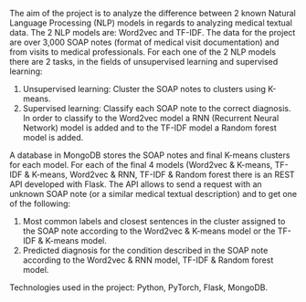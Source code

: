 The aim of the project is to analyze the difference between 2 known Natural Language Processing (NLP) models in regards to analyzing medical textual data. The 2 NLP models are: Word2vec and TF-IDF. The data for the project are over 3,000 SOAP notes (format of medical visit documentation) and from visits to medical professionals. For each one of the 2 NLP models there are 2 tasks, in the fields of unsupervised learning and supervised learning:
1. Unsupervised learning: Cluster the SOAP notes to clusters using K-means.
2. Supervised learning: Classify each SOAP note to the correct diagnosis. In order to classify to the Word2vec model a RNN (Recurrent Neural Network) model is added and to the TF-IDF model a Random forest model is added.

A database in MongoDB stores the SOAP notes and final K-means clusters for each model. For each of the final 4 models (Word2vec & K-means, TF-IDF & K-means, Word2vec & RNN, TF-IDF & Random forest there is an REST API developed with Flask. The API allows to send a request with an unknown SOAP note (or a similar medical textual description) and to get one of the following:
1.	Most common labels and closest sentences in the cluster assigned to the SOAP note according to the Word2vec & K-means model or the TF-IDF & K-means model.
2.	Predicted diagnosis for the condition described in the SOAP note according to the Word2vec & RNN model, TF-IDF & Random forest model.

Technologies used in the project: Python, PyTorch, Flask, MongoDB.
